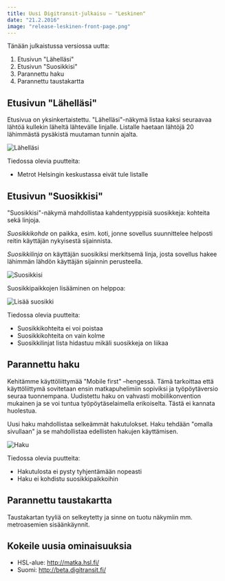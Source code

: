```yaml
---
title: Uusi Digitransit-julkaisu – "Leskinen"
date: "21.2.2016"
image: "release-leskinen-front-page.png"
---
```


Tänään julkaistussa versiossa uutta:

1. Etusivun "Lähelläsi"
2. Etusivun "Suosikkisi"
3. Parannettu haku
4. Parannettu taustakartta

## Etusivun "Lähelläsi"
Etusivua on yksinkertaistettu. "Lähelläsi"-näkymä listaa kaksi seuraavaa lähtöä kullekin läheltä lähtevälle linjalle. Listalle haetaan lähtöjä 20 lähimmästä pysäkistä muutaman tunnin ajalta.

![Lähelläsi](release-leskinen-nearby.png "Lähelläsi")

Tiedossa olevia puutteita:
- Metrot Helsingin keskustassa eivät tule listalle

## Etusivun "Suosikkisi"
"Suosikkisi"-näkymä mahdollistaa kahdentyyppisiä suosikkeja: kohteita sekä linjoja.

*Suosikkikohde* on paikka, esim. koti, jonne sovellus suunnittelee helposti reitin käyttäjän nykyisestä sijainnista.

*Suosikkilinja* on käyttäjän suosikiksi merkitsemä linja, josta sovellus hakee lähimmän lähdön käyttäjän sijainnin perusteella.

![Suosikkisi](release-leskinen-favourites.png "Suosikkisi")

Suosikkipaikkojen lisääminen on helppoa:

![Lisää suosikki](release-leskinen-add-favourite.png "Lisää suosikki")

Tiedossa olevia puutteita:
- Suosikkikohteita ei voi poistaa
- Suosikkikohteita on vain kolme
- Suosikkilinjat lista hidastuu mikäli suosikkeja on liikaa


## Parannettu haku
Kehitämme käyttöliittymää "Mobile first" –hengessä. Tämä tarkoittaa että käyttöliittymä sovitetaan ensin matkapuhelimiin sopiviksi ja työpöytäversio seuraa tuonnempana. Uudistettu haku on vahvasti mobiilikonvention mukainen ja se voi tuntua työpöytäselaimella erikoiselta. Tästä ei kannata huolestua.

Uusi haku mahdollistaa selkeämmät hakutulokset. Haku tehdään "omalla sivullaan" ja se mahdollistaa edellisten hakujen käyttämisen.

![Haku](release-leskinen-search.png "Haku")

Tiedossa olevia puutteita:
- Hakutulosta ei pysty tyhjentämään nopeasti
- Haku ei kohdistu suosikkipaikkoihin

## Parannettu taustakartta
Taustakartan tyyliä on selkeytetty ja sinne on tuotu näkymiin mm. metroasemien sisäänkäynnit.

## Kokeile uusia ominaisuuksia
- HSL-alue: http://matka.hsl.fi/
- Suomi: http://beta.digitransit.fi/
